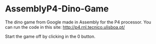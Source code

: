 # AssemblyP4-Dino-Game
The dino game from Google made in Assembly for the P4 processor.
You can run the code in this site: http://p4.rnl.tecnico.ulisboa.pt/

Start the game off by clicking in the 0 button.
